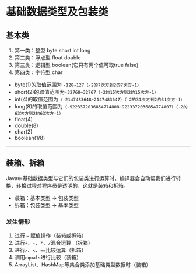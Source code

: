 # 基础数据类型及包装类

## 基本类
1. 第一类：整型 byte short int long
2. 第二类：浮点型 float double
3. 第三类：逻辑型 boolean(它只有两个值可取true false)
4. 第四类：字符型 char

- byte(1)的取值范围为 `-128~127（-2的7次方到2的7次方-1）`
- short(2)的取值范围为`-32768~32767（-2的15次方到2的15次方-1）`
- int(4)的取值范围为`（-2147483648~2147483647）（-2的31次方到2的31次方-1）`
- long(8)的取值范围为`（-9223372036854774808~9223372036854774807）（-2的63次方到2的63次方-1）`
- float(4)
- double(8)
- char(2)
- boolean(1/8)

---- 

## 装箱、拆箱

Java中基础数据类型与它们的包装类进行运算时，编译器会自动帮我们进行转换，转换过程对程序员是透明的，这就是装箱和拆箱。

- 装箱：基本类型 -\> 包装类型
- 拆箱：包装类型 -\> 基本类型

### 发生情形
1. 进行 `=` 赋值操作（装箱或拆箱）
2. 进行`+`、`-`、`*`、`/`混合运算 （拆箱）
3. 进行`>`、`<`、`==`比较运算（拆箱）
4. 调用`equals`进行比较（装箱）
5. ArrayList、HashMap等集合类添加基础类型数据时（装箱）